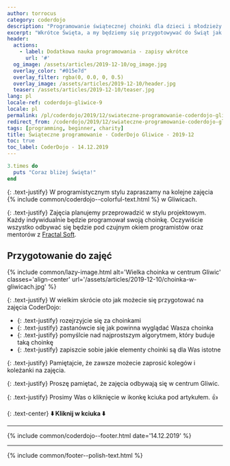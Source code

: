 ```yaml
---
author: torrocus
category: coderdojo
description: "Programowanie świątecznej choinki dla dzieci i młodzieży - CoderDojo Gliwice #9"
excerpt: "Wkrótce Święta, a my będziemy się przygotowywać do Świąt jak **prawdziwi programiści**. Zaprogramujemy własną choinkę. 🎄"
header:
  actions:
    - label: Dodatkowa nauka programowania - zapisy wkrótce
      url: '#'
  og_image: /assets/articles/2019-12-10/og_image.jpg
  overlay_color: "#015e7d"
  overlay_filter: rgba(0, 0.0, 0, 0.5)
  overlay_image: /assets/articles/2019-12-10/header.jpg
  teaser: /assets/articles/2019-12-10/teaser.jpg
lang: pl
locale-ref: coderdojo-gliwice-9
locale: pl
permalink: /pl/coderdojo/2019/12/swiateczne-programowanie-coderdojo-gliwice/
redirect_from: /coderdojo/2019/12/swiateczne-programowanie-coderdojo-gliwice/
tags: [programming, beginner, charity]
title: Świąteczne programowanie - CoderDojo Gliwice - 2019-12
toc: true
toc_label: CoderDojo - 14.12.2019
---
```


```ruby
3.times do
  puts "Coraz bliżej Święta!"
end
```

{: .text-justify}
W programistycznym stylu zapraszamy na kolejne zajęcia {% include common/coderdojo--colorful-text.html %} w Gliwicach.

{: .text-justify}
Zajęcia planujemy przeprowadzić w stylu projektowym.
Każdy indywidualnie będzie programował swoją choinkę.
Oczywiście wszystko odbywać się będzie pod czujnym okiem programistów oraz mentorów z [Fractal Soft](https://fractalsoft.org/pl).


## Przygotowanie do zajęć

{% include common/lazy-image.html alt='Wielka choinka w centrum Gliwic' classes='align-center' url='/assets/articles/2019-12-10/choinka-w-gliwicach.jpg' %}

{: .text-justify}
W wielkim skrócie oto jak możecie się przygotować na zajęcia CoderDojo:
+ {: .text-justify} rozejrzyjcie się za choinkami
+ {: .text-justify} zastanówcie się jak powinna wyglądać Wasza choinka
+ {: .text-justify} pomyślcie nad najprostszym algorytmem, który buduje taką choinkę
+ {: .text-justify} zapiszcie sobie jakie elementy choinki są dla Was istotne


{: .text-justify}
Pamiętajcie, że zawsze możecie zaprosić kolegów i koleżanki na zajęcia.


{: .text-justify}
Proszę pamiętać, że zajęcia odbywają się w centrum Gliwic.

{: .text-justify}
Prosimy Was o kliknięcie w ikonkę kciuka pod artykułem.
👍

{: .text-center}
**⬇️ Kliknij w kciuka ⬇️**

----

{% include common/coderdojo--footer.html date='14.12.2019' %}

----
{% include common/footer--polish-text.html %}
